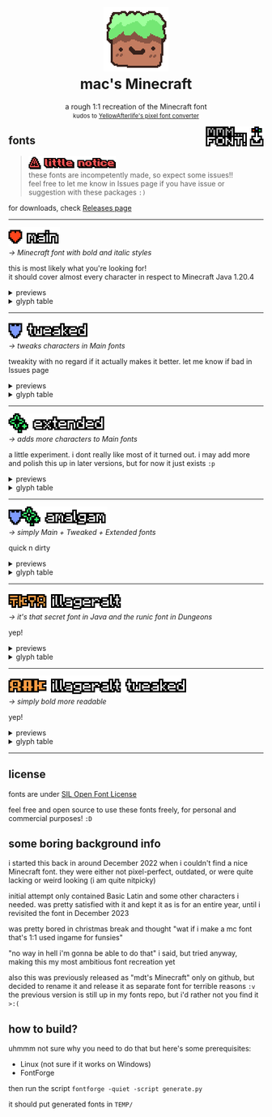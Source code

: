 <h1 align="center">
	<img src="GITHUB/bennett.png" alt="strange grass block">
	<br>
	mac's Minecraft
</h1>
<p align="center">
	a rough 1:1 recreation of the Minecraft font
	<br>
	<small>kudos to <a href="https://yal.cc/r/20/pixelfont">YellowAfterlife's pixel font converter</a></small>
</p>

<img align="right" src="./GITHUB/mmm... font!.png">

## fonts

> ![](./GITHUB/little%20notice.png)
> <br>
> these fonts are incompetently made, so expect some issues!!
><br>
> feel free to let me know in Issues page if you have issue or suggestion with these packages `:)`

for downloads, check [Releases page](https://github.com/macimas-fonts/macsMinecraft/releases)


<hr>

![main](./GITHUB/header/Main.png)
<br>
*→ Minecraft font with bold and italic styles*

this is most likely what you're looking for!
<br>
it should cover almost every character in respect to Minecraft Java 1.20.4

<details>
	<summary>previews</summary>
	some sample text
	<br>
	<img src="./GITHUB/preview/main_1.png">
	<hr>
	bold and italic styles, with bold being strange as ever
	<br>
	<img src="./GITHUB/preview/main_2.gif">
	<hr>
	a boring little story
	<br>
	<img src="./GITHUB/preview/main_3.png">
	<hr>
	some goofy thing i wrote for some odd reason
	<br>
	<img src="./GITHUB/preview/main_4.png">
</details>

<details>
	<summary>glyph table</summary>
	Regular
	<br>
	<img src="./fonts/Main/Regular.png">
	<br>
	Bold
	<br>
	<img src="./fonts/Main/Bold.png">
</details>

<hr>

![](./GITHUB/header/Tweaked.png)
<br>
*→ tweaks characters in Main fonts*


tweakity with no regard if it actually makes it better. let me know if bad in Issues page

<details>
	<summary>previews</summary>
	tweaks some things, i guess..
	<br>
	<img src="./GITHUB/preview/tweaked_1.gif">
	<hr>
	bold style should be more readable
	<br>
	<img src="./GITHUB/preview/tweaked_2.gif">
	<hr>
	some characters will not be bolden in bold style, for reasons!
	<br>
	<img src="./GITHUB/preview/tweaked_3.gif">
</details>

<details>
	<summary>glyph table</summary>
	Regular
	<br>
	<img src="./fonts/Tweaked/Regular.png">
	<br>
	Bold
	<br>
	<img src="./fonts/Tweaked/Bold.png">
</details>

<hr>

![](./GITHUB/header/Extended.png)
<br>
*→ adds more characters to Main fonts*

a little experiment. i dont really like most of it turned out. i may add more and polish this up in later versions, but for now it just exists `:p`

<details>
	<summary>previews</summary>
	a little arrowy and sparkly preview, with (most likely) bonked Shavian sentence
	<br>
	<img src="./GITHUB/preview/extended_1.png">
	<br>
	please note that some characters aren't built properly due to the converter i use. it does provide a fix but filesize triples and im too stubborn, so yeah. i dont realy care for now since you probably dont really need to use these fonts anyway
	<br>
	<img src="./GITHUB/preview/extended_2.png">
	<br>
	an attempt to do emoticons
	<br>
	<img src="./GITHUB/preview/extended_3.png">
</details>

<details>
	<summary>glyph table</summary>
	Regular
	<br>
	<img src="./fonts/Extended/Regular.png">
	<br>
	Bold
	<br>
	<img src="./fonts/Extended/Bold.png">
</details>

<hr>

![](./GITHUB/header/Amalgam.png)
<br>
*→ simply Main + Tweaked + Extended fonts*

quick n dirty

<details>
	<summary>previews</summary>
	refer to their dedicated sections
</details>

<details>
	<summary>glyph table</summary>
	Bold
	<br>
	<img src="./fonts/Amalgam/Bold.png">
</details>

<hr>

![](./GITHUB/header/Illageralt.png)
<br>
*→ it's that secret font in Java and the runic font in Dungeons*

yep!

<details>
	<summary>previews</summary>
	the fonts! with Main fonts for comparison
	<br>
	<img src="./GITHUB/preview/illageralt_1.gif">
</details>

<details>
	<summary>glyph table</summary>
	Regular
	<br>
	<img src="./fonts/Illageralt/Regular.png">
	<br>
	Bold
	<br>
	<img src="./fonts/Illageralt/Bold.png">
</details>

<hr>

![](./GITHUB/header/IllageraltTweaked.png)
<br>
*→ simply bold more readable*

yep!

<details>
	<summary>previews</summary>
	bold is most likely more readable, maybe
	<br>
	<img src="./GITHUB/preview/illageralt_tweaked_1.gif">
</details>

<details>
	<summary>glyph table</summary>
	Bold
	<br>
	<img src="./fonts/Illageralt Tweaked/Bold.png">
</details>

<hr>


## license
fonts are under [SIL Open Font License](./LICENSE)

feel free and open source to use these fonts freely, for personal and commercial purposes! `:D`


## some boring background info

i started this back in around December 2022 when i couldn't find a nice Minecraft font. they were either not pixel-perfect, outdated, or were quite lacking or weird looking (i am quite nitpicky)

initial attempt only contained Basic Latin and some other characters i needed. was pretty satisfied with it and kept it as is for an entire year, until i revisited the font in December 2023

was pretty bored in christmas break and thought "wat if i make a mc font that's 1:1 used ingame for funsies"

"no way in hell i'm gonna be able to do that" i said, but tried anyway, making this my most ambitious font recreation yet

also this was previously released as "mdt's Minecraft" only on github, but decided to rename it and release it as separate font for terrible reasons `:v` the previous version is still up in my fonts repo, but i'd rather not you find it `>:(`


## how to build?
uhmmm not sure why you need to do that but here's some prerequisites:

- Linux (not sure if it works on Windows)
- FontForge

then run the script `fontforge -quiet -script generate.py`

it should put generated fonts in `TEMP/`